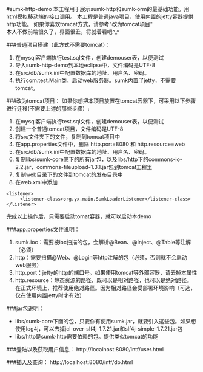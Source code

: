 #sumk-http-demo
本工程用于展示sumk-http和sumk-orm的最基础功能。用html模拟移动端的接口调用。
本工程是普通java项目，使用内置的jetty容器提供http功能。
如果你喜欢tomcat方式，请参考"改为tomcat项目"
<BR>
本人不做前端很久了，界面很丑，将就着看吧^_^

###普通项目搭建（此方式不需要tomcat）：
1. 在mysql客户端执行test.sql文件，创建demouser表，以便测试
1. 导入sumk-http-demo到本地eclipse中，文件编码是UTF-8
1. 在src/db/sumk.ini中配置数据库的地址、用户名、密码。
1. 执行com.test.Main类，启动web服务器。sumk内置了jetty，不需要tomcat。

###改为tomcat项目：
如果你想把本项目放置在tomcat容器下，可采用以下步骤进行迁移(不需要上述的那些步骤）:<BR>

1. 在mysql客户端执行test.sql文件，创建demouser表，以便测试
1. 创建一个普通tomcat项目，文件编码是UTF-8
1. 将src文件夹下的文件，复制到tomcat项目中
1. 在app.properties文件中，删除 http.port=8080 和 http.resource=web
1. 在src/db/sumk.ini中配置数据库的地址、用户名、密码。
1. 复制libs/sumk-core底下的所有jar包，以及libs/http下的commons-io-2.2.jar、commons-fileupload-1.3.1.jar包到tomcat工程里
1. 复制web目录下的文件到tomcat的发布目录中
1. 在web.xml中添加<br>
```
<listener>
     <listener-class>org.yx.main.SumkLoaderListener</listener-class>
</listener>
```
完成以上操作后，只需要启动tomat容器，就可以启动本demo

###app.properties文件说明：
1. sumk.ioc：需要被ioc扫描的包，会解析@Bean、@Inject、@Table等注解（必须）
1. http：需要扫描@Web、@Login等http注解的包（必须，否则就不会启动web服务）
1. http.port：jetty的http的端口号。如果使用tomcat等外部容器，请去掉本属性
1. http.resource：静态资源的路径，既可以是相对路径，也可以是绝对路径。在正式环境上，推荐使用绝对路径。因为相对路径会受部署环境影响（可选，仅在使用内置jetty时才有效）

###jar包说明：
* libs/sumk-core下面的包，只要你有使用sumk.jar，就要引入这些包。如果想使用log4j，可以去掉jcl-over-slf4j-1.7.21.jar和slf4j-simple-1.7.21.jar包
* libs/http是sumk-http需要依赖的包。提供类似tomcat的功能

###登陆以及获取用户信息：
http://localhost:8080/intf/user.html

###插入及查询：
http://localhost:8080/intf/db.html